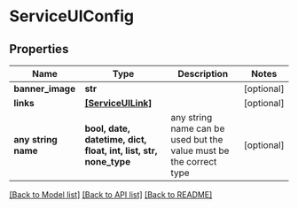 # ServiceUIConfig


## Properties
Name | Type | Description | Notes
------------ | ------------- | ------------- | -------------
**banner_image** | **str** |  | [optional] 
**links** | [**[ServiceUILink]**](ServiceUILink.md) |  | [optional] 
**any string name** | **bool, date, datetime, dict, float, int, list, str, none_type** | any string name can be used but the value must be the correct type | [optional]

[[Back to Model list]](../README.md#documentation-for-models) [[Back to API list]](../README.md#documentation-for-api-endpoints) [[Back to README]](../README.md)


